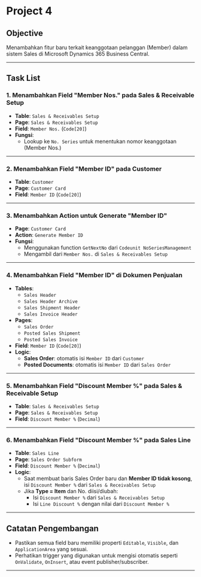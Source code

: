 ﻿# Project 4

## Objective
Menambahkan fitur baru terkait keanggotaan pelanggan (Member) dalam sistem Sales di Microsoft Dynamics 365 Business Central.

---

## Task List

### 1. Menambahkan Field "Member Nos." pada Sales & Receivable Setup
- **Table**: `Sales & Receivables Setup`
- **Page**: `Sales & Receivables Setup`
- **Field**: `Member Nos.` (`Code[20]`)
- **Fungsi**:
  - Lookup ke `No. Series` untuk menentukan nomor keanggotaan (Member Nos.)

---

### 2. Menambahkan Field "Member ID" pada Customer
- **Table**: `Customer`
- **Page**: `Customer Card`
- **Field**: `Member ID` (`Code[20]`)

---

### 3. Menambahkan Action untuk Generate "Member ID"
- **Page**: `Customer Card`
- **Action**: `Generate Member ID`
- **Fungsi**:
  - Menggunakan function `GetNextNo` dari `Codeunit NoSeriesManagement`
  - Mengambil dari `Member Nos.` di `Sales & Receivables Setup`

---

### 4. Menambahkan Field "Member ID" di Dokumen Penjualan
- **Tables**:
  - `Sales Header`
  - `Sales Header Archive`
  - `Sales Shipment Header`
  - `Sales Invoice Header`
- **Pages**:
  - `Sales Order`
  - `Posted Sales Shipment`
  - `Posted Sales Invoice`
- **Field**: `Member ID` (`Code[20]`)
- **Logic**:
  - **Sales Order**: otomatis isi `Member ID` dari `Customer`
  - **Posted Documents**: otomatis isi `Member ID` dari `Sales Order`

---

### 5. Menambahkan Field "Discount Member %" pada Sales & Receivable Setup
- **Table**: `Sales & Receivables Setup`
- **Page**: `Sales & Receivables Setup`
- **Field**: `Discount Member %` (`Decimal`)

---

### 6. Menambahkan Field "Discount Member %" pada Sales Line
- **Table**: `Sales Line`
- **Page**: `Sales Order Subform`
- **Field**: `Discount Member %` (`Decimal`)
- **Logic**:
  - Saat membuat baris Sales Order baru dan **Member ID tidak kosong**, isi `Discount Member %` dari `Sales & Receivables Setup`
  - Jika **Type = Item** dan No. diisi/diubah:
    - Isi `Discount Member %` dari `Sales & Receivables Setup`
    - Isi `Line Discount %` dengan nilai dari `Discount Member %`

---

## Catatan Pengembangan
- Pastikan semua field baru memiliki properti `Editable`, `Visible`, dan `ApplicationArea` yang sesuai.
- Perhatikan trigger yang digunakan untuk mengisi otomatis seperti `OnValidate`, `OnInsert`, atau event publisher/subscriber.

---

```
